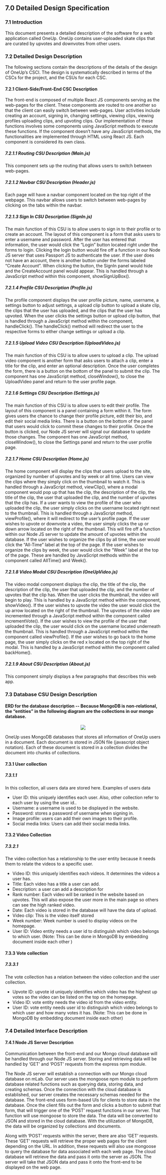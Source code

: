 ## 7.0 Detailed Design Specification 

### 7.1 Introduction

This document presents a detailed description of the software for a web application called OneUp. OneUp contains user-uploaded skate clips that are curated by upvotes and downvotes from other users. 

### 7.2 Detailed Design Description

The following sections contain the descriptions of the details of the design of OneUp’s CSCI. The design is systematically described in terms of the CSCs for the project, and the CSUs for each CSC. 

#### 7.2.1 Client-Side/Front-End CSC Description 

The front-end is composed of multiple React JS components serving as the web-pages for the client. These components are routed to one another so that the client can easily switch between web-pages. User activities include creating an account, signing in, changing settings, viewing clips, viewing profiles uploading clips, and upvoting clips. Our implementation of these functions involves some components using JavaScript methods to execute these functions. If the component doesn’t have any JavaScript methods, the functionalities are implemented through HTML using React JS. Each component is considered its own class. 

##### 7.2.1.1 Routing CSU Description (Main.js)

This component sets up the routing that allows users to switch between web-pages. 

##### 7.2.1.2 Navbar CSU Description (Header.js)

Each page will have a navbar component located on the top right of the webpage. This navbar allows users to switch between web-pages by clicking on the tabs within the navbar. 

##### 7.2.1.3 Sign In CSU Description (SignIn.js)

The main function of this CSU is to allow users to sign in to their profile or to create an account. The layout of this component is a form that asks users to enter a username and password. After the user has entered that information, the user would click the “Login” button located right under the forms to login. Clicking the login button would fire off a function in our Node JS server that uses Passport JS to authenticate the user. If the user does not have an account, there is another button under the forms labeled “Create Account”. When clicking the button, the SignIn panel would hide and the CreateAccount panel would appear. This is handled through a JavaScript method within this component, showSignUpBox(). 

##### 7.2.1.4 Profile CSU Description (Profile.js)

The profile component displays the user profile picture, name, username, a settings button to adjust settings, a upload clip button to upload a skate clip, the clips that the user has uploaded, and the clips that the user has upvoted. When the user clicks the settings button or upload clip button, that is handled through a JavaScript method within the component, handleClick(). The handleClick() method will redirect the user to the respective forms to either change settings or upload a clip. 

##### 7.2.1.5 Upload Video CSU Description (UploadVideo.js)

The main function of this CSU is to allow users to upload a clip. The upload video component is another form that asks users to attach a clip, enter a title for the clip, and enter an optional description. Once the user completes the form, there is a button on the bottom of the panel to submit the clip. The component has one JavaScript method, closeWindow(), to close the UploadVideo panel and return to the user profile page. 

##### 7.2.1.6 Settings CSU Description (Settings.js)

The main function of this CSU is to allow users to edit their profile. The layout of this component is a panel containing a form within it. The form gives users the chance to change their profile picture, edit their bio, and edit their social media links. There is a button on the bottom of the panel that users would click to commit these changes to their profile.  Once the button is clicked, our Node JS server will signal our database to update those changes. The component has one JavaScript method, closeWindow(), to close the Settings panel and return to the user profile page. 

##### 7.2.1.7 Home CSU Description (Home.js)

The home component will display the clips that users upload to the site, organized by number of upvotes and by week or all time. Users can view the clips where they simply click on the thumbnail to watch it. This is handled through a JavaScript method, viewClip(), where a modal component would pop up that has the clip, the description of the clip, the title of the clip, the user that uploaded the clip, and the number of upvotes that the clip has. If a user wants to view the profile of the user who uploaded the clip, the user simply clicks on the username located right next to the thumbnail. This is handled through a JavaScript method, viewProfile(), where it will redirect to the user’s profile page. If the user wishes to upvote or downvote a video, the user simply clicks the up or down arrow located on the right of the thumbnail. This will fire off a function within our Node JS server to update the amount of upvotes within the database. If the user wishes to organize the clips by all time, the user would click the “All-Time” label at the top of the page. If the user wishes to organize the clips by week, the user would click the “Week” label at the top of the page. These are handled by JavaScript methods within the component called AllTime() and Week(). 

##### 7.2.1.8 Video Modal CSU Description (OneUpVideo.js)

The video modal component displays the clip, the title of the clip, the description of the clip, the user that uploaded the clip, and the number of upvotes that the clip has. When the user clicks the thumbnail, the video will begin to play. This is handled by a JavaScript method within the component, showVideo(). If the user wishes to upvote the video the user would click the up arrow located on the right of the thumbnail. The upvotes of the video are incremented through a JavaScript method within the component called incrementVote(). If the user wishes to view the profile of the user that uploaded the clip, the user would click on the username located underneath the thumbnail. This is handled through a JavaScript method within the component called viewProfile(). If the user wishes to go back to the home page, the user simply clicks on the red x located on the top right of the modal. This is handled by a JavaScript method within the component called backHome(). 

##### 7.2.1.9 About CSU Description (About.js)

This component simply displays a few paragraphs that describes this web app. 


### 7.3 Database CSU Design Description 

#### ERD for the database description -- Because MongoDB is non-relational, the “entities” in the following diagram are the collections in our mongo database. 

<p align="center">
	<img src="../images/DetailedERD.png">
	
</p>

OneUp uses MongoDB databases  that stores all information of OneUp users in a document. Each document is stored  in JSON file (javascript object notation). Each of these document is stored in a collection divides the document into chunks of collections.

#### 7.3.1 User collection

##### 7.3.1.1 
In this collection, all users data are stored here. Examples of users data
  - User ID: this uniquely identifies each user. Also, other collection refer to each user by using the user id..
  - Username: a username is used to be displayed in the website.
  - Password: stores a password of username when signing in.
  - Image profile:  users can add their own images to their profile.
  - Social media links: Users can add their social media links. 
  
#### 7.3.2 Video Collection

##### 7.3.2.1 
The video collection has a relationship to the user entity because it needs them to relate the videos to a specific user.
  - Video ID: this uniquely identifies each videos.  It determines the videos a user has.
  - Title: Each video has a title a user can add.
  - Description: a user can add a description for 
  - Rank number: Each video will be ranked in the website based on upvotes. This will also expose the user more in the main page  so others can see the high ranked video.
  - Date: Each video is stored in the database will have the data of upload.
  - Video clip: This is the video itself stored 
  - Week number: Week number is used to display videos on the homepage.
  - User ID: Video entity needs a user id to distinguish which video belongs to which user. (Note: This can be done in MongoDB by embedding document inside each other )
  
  
#### 7.3.3 Vote collection

##### 7.3.3.1 
The vote collection has a relation between the video collection and the user collection.
  - Upvote ID:  upvote id uniquely identifies which video has the highest up votes so the video can be listed on the top on the homepage. 
  - Video ID: vote entity needs the video id from the video entity.
  - User ID: vote entity needs user id to distinguish which video belongs to which user and how many votes it has. (Note: This can be done in MongoDB by embedding document inside each other)
  
### 7.4 Detailed Interface Description

#### 7.4.1 Node JS Server Description 

Communication between the front-end and our Mongo cloud database will be handled through our Node JS server. Storing and retrieving data will be handled by ‘GET’ and ‘POST’ requests from the express npm module. 

The Node JS server will establish a connection with our Mongo cloud database on mLab. Our server uses the mongoose npm module to perform database related functions such as querying data, storing data, and creating schemas. Once the connection with the cloud database is established, our server creates the necessary schemas needed for the database. The front-end uses form-based UIs for clients to store data in the database. Once the client fills out the form and clicks a button to submit that form, that will trigger one of the ‘POST’ request functions in our server. That function will use mongoose to store the data. The data will be converted to JSON and stored in the cloud database. With the utilization of MongoDB, the data will be organized by collections and documents. 

Along with ‘POST’ requests within the server, there are also ‘GET’ requests. These ‘GET’ requests will retrieve the proper web pages for the client depending on the URL. In addition, these requests will also use mongoose to query the database for data associated with each web page. The cloud database will retrieve the data and pass it onto the server as JSON. The server will take that JSON data and pass it onto the front-end to be displayed on the web page.











